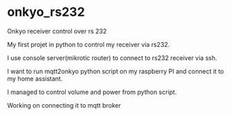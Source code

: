 # onkyo_rs232
Onkyo receiver control over rs 232

My first projet in python to control my receiver via rs232.

I use console server(mikrotic router) to connect to rs232 receiver via ssh.

I want to run mqtt2onkyo python script on my raspberry PI and connect it to my home assistant.

I managed to control volume and power from python script.

Working  on connecting it to mqtt broker
